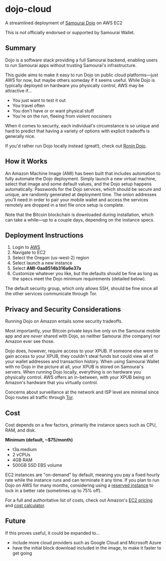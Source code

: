 # dojo-cloud
A streamlined deployment of [Samourai Dojo](https://samouraiwallet.com/dojo) on AWS EC2

This is *not* officially endorsed or supported by Samourai Wallet.

## Summary
Dojo is a software stack providing a full Samourai backend, enabling users to run Samourai apps without trusting Samourai's infrastructure.

This guide aims to make it easy to run Dojo on public cloud platforms—just AWS for now, but maybe others someday if it seems useful. While Dojo is typically deployed on hardware you physically control, AWS may be attractive if...
* You just want to test it out
* You travel often
* You don't have or or want physical stuff
* You're on the run, fleeing from violent nocoiners

When it comes to security, each individual's circumstance is so unique and hard to predict that having a variety of options with explicit tradeoffs is generally nice.

If you'd rather run Dojo locally instead (great!), check out [Ronin Dojo](https://code.samourai.io/ronindojo).

## How it Works
An Amazon Machine Image (AMI) has been built that includes automation to fully automate the Dojo deployment. Simply launch a new virtual machine, select that image and some default values, and the Dojo setup happens automatically. Passwords for the Dojo services, which should be secure and unique, are randomly generated at deployment time. The onion addresses you'll need in order to pair your mobile wallet and access the services remotely are dropped in a text file once setup is complete.

Note that the Bitcoin blockchain is downloaded during installation, which can take a while—up to a couple days, depending on the instance specs.

## Deployment Instructions
1. Login to [AWS](https://portal.aws.amazon.com/billing/signup?nc2=h_ct&src=default&redirect_url=https%3A%2F%2Faws.amazon.com%2Fregistration-confirmation#/start)
2. Navigate to EC2
3. Select the Oregon (us-west-2) region
4. Select launch a new instance
5. Select **AMI-0aa8514b316a6e37a**
6. Customize whatever you like, but the defaults should be fine as long as the specs meet the Dojo minimum requirements (detailed below).

The default security group, which only allows SSH, should be fine since all the other services communicate through Tor.

## Privacy and Security Considerations
Running Dojo on Amazon entails some security tradeoffs.

Most importantly, your Bitcoin private keys live only on the Samourai mobile app and are _never_ shared with Dojo, so neither Samourai (the company) nor Amazon ever see those.

Dojo does, however, require access to your XPUB. If someone else were to gain access to your XPUB, they couldn't steal funds but could view all of your wallet addresses and transaction history. When using Samourai Wallet with no Dojo in the picture at all, your XPUB is stored on Samourai's servers. When running Dojo locally, everything is on hardware you physically control. AWS offers an in-between, with your XPUB being on Amazon's hardware that you virtually control.

Concerns about surveillance at the network and ISP level are minimal since Dojo routes all traffic through [Tor](https://www.torproject.org/).

## Cost
Cost depends on a few factors, primarily the instance specs such as CPU, RAM, and disk. 

**Minimum (default, ~$75/month)**
* t3a.medium
* 2 vCPUs
* 4GB RAM
* 500GB SSD EBS volume

EC2 instances are "on-demand" by default, meaning you pay a fixed hourly rate while the instance runs and can terminate it any time. If you plan to run Dojo on AWS for many months, considering using a [reserved instance](https://aws.amazon.com/ec2/pricing/reserved-instances/) to lock in a better rate (sometimes up to 75% off).

For a full and authoritative list of costs, check out Amazon's [EC2 pricing](https://aws.amazon.com/ec2/pricing/on-demand/) and [cost calculator](https://calculator.s3.amazonaws.com/index.html).

## Future
If this proves useful, it could be expanded to...
* include more cloud providers such as Google Cloud and Microsoft Azure
* have the initial block download included in the image, to make it faster to get going
